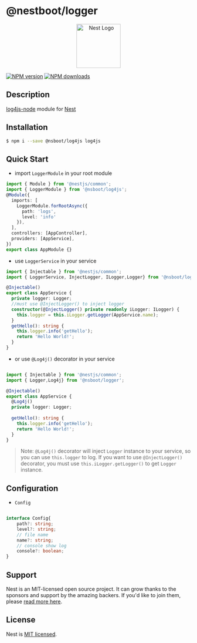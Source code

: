 # @nestboot/logger

<p align="center">
  <a href="http://nestjs.com/" target="blank"><img src="https://nestjs.com/img/logo-small.svg" width="120" alt="Nest Logo" /></a>
</p>

[![NPM version][npm-image]][npm-url]
[![NPM downloads][downloads-image]][downloads-url]

[npm-image]: https://img.shields.io/npm/v/@nestboot/logger.svg?style=flat-square

[npm-url]: https://npmjs.org/package/@nsboot/log4js

[downloads-image]: https://img.shields.io/npm/dm/@nestboot/logger.svg?style=flat-square

[downloads-url]: https://npmjs.org/package/@nsboot/log4js



## Description

[log4js-node](https://github.com/log4js-node/log4js-node) module for [Nest](https://github.com/nestjs/nest)

## Installation

```bash
$ npm i --save @nsboot/log4js log4js
```

## Quick Start

- import `LoggerModule` in your root module

```typescript
import { Module } from '@nestjs/common';
import { LoggerModule } from '@nsboot/log4js';
@Module({
  imports: [
    LoggerModule.forRootAsync({
      path: 'logs',
      level: 'info'
    }),
  ],
  controllers: [AppController],
  providers: [AppService],
})
export class AppModule {}

```

- use `LoggerService` in your service

```typescript
import { Injectable } from '@nestjs/common';
import { LoggerService, InjectLogger, ILogger,Logger} from '@nsboot/log4js';

@Injectable()
export class AppService {
  private logger: Logger;
  //must use @InjectLogger() to inject logger
  constructor(@InjectLogger() private readonly iLogger: ILogger) {
    this.logger = this.iLogger.getLogger(AppService.name);
  }
  getHello(): string {
    this.logger.info('getHello');
    return 'Hello World!';
  }
}

``` 
- or use `@Log4j()` decorator in your service

```typescript

import { Injectable } from '@nestjs/common';
import { Logger,Log4j} from '@nsboot/logger';

@Injectable()
export class AppService {
  @Log4j()
  private logger: Logger;
  
  getHello(): string {
    this.logger.info('getHello');
    return 'Hello World!';
  }
}

```

> Note: `@Log4j()` decorator will inject `Logger` instance to your service, so you can use `this.logger` to log.
> If you want to use `@InjectLogger()` decorator, you must use `this.iLogger.getLogger()` to get `Logger` instance.
> 

## Configuration

- `Config`

```typescript

interface Config{
    path?: string;
    level?: string;
    // file name
    name?: string;
    // console show log
    console?: boolean;
}

```

## Support

Nest is an MIT-licensed open source project. It can grow thanks to the sponsors and support by the amazing backers. If you'd like to join them, please [read more here](https://docs.nestjs.com/support).


## License

Nest is [MIT licensed](LICENSE).